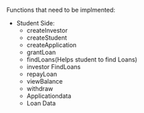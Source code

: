 
Functions that need to be implmented:
   - Student Side:
       - createInvestor
       - createStudent
       - createApplication
       - grantLoan
       - findLoans(Helps student to find Loans)
       - investor FindLoans
       - repayLoan
       - viewBalance
       - withdraw
       - Applicationdata
       - Loan Data
